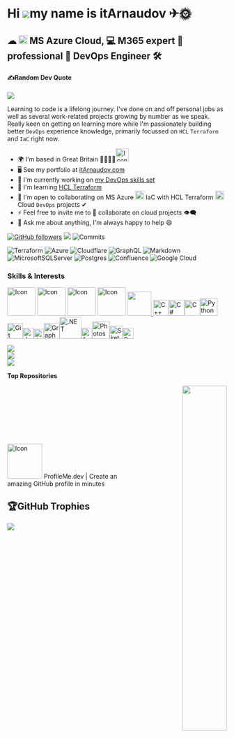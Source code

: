Hi ![](https://user-images.githubusercontent.com/18350557/176309783-0785949b-9127-417c-8b55-ab5a4333674e.gif)my name is itArnaudov ✈🌞
==================================================================================================================================

☁ <img src="https://user-images.githubusercontent.com/25181517/183911544-95ad6ba7-09bf-4040-ac44-0adafedb9616.png" width="20" height="20" alt="Icon"> MS Azure Cloud, 💻 M365 expert 🤵 professional 💼 DevOps Engineer 🛠
--------------------------------------------------------

#### ✍️Random Dev Quote
![](https://quotes-github-readme.vercel.app/api?type=horizontal&theme=radical)

Learning to code is a lifelong journey. I've done on and off personal jobs as well as several work-related projects growing by number as we speak. Really keen on getting on learning more while I'm passionately building better `DevOps` experience knowledge, primarily focussed on `HCL` `Terraform` and `IaC` right now.

*   🌍  I'm based in Great Britain 💂‍♂️🇬🇧<img src="https://em-content.zobj.net/source/telegram/386/flag-united-kingdom_1f1ec-1f1e7.webp" width="30" height="30" alt="Icon">
*   🖥️  See my portfolio at [itArnaudov.com](https://itArnaudov.com)
*   🚀  I'm currently working on [my DevOps skills set](https://github.com/itarnaudov/public.git)
*   🧠  I'm learning [HCL Terraform](https://www.terraform.io/use-cases/infrastructure-as-code)
*   🤝  I'm open to collaborating on MS Azure <img src="https://user-images.githubusercontent.com/25181517/183911544-95ad6ba7-09bf-4040-ac44-0adafedb9616.png" width="20" height="20" alt="Icon"> IaC with HCL Terraform <img src="https://user-images.githubusercontent.com/25181517/183345121-36788a6e-5462-424a-be67-af1ebeda79a2.png" width="20" height="20" alt="Icon"> Cloud `DevOps` projects ✔
*   ⚡  Feel free to invite me to 👯 collaborate on cloud projects 👁‍🗨
*   💬  Ask me about anything, I'm always happy to help 😄

[![GitHub followers](https://img.shields.io/github/followers/itArnaudov?logo=github&style=for-the-badge&color=ef4444&labelColor=1c1917)](https://www.github.com/itArnaudov) [![](https://visitcount.itsvg.in/api?id=itarnaudov&icon=0&color=0)](https://visitcount.itsvg.in) ![Commits](https://img.shields.io/github/commit-activity/y/itArnaudov/public?style=plastic&label=PRactivity)

<!--
<a href="https://www.github.com/itArnaudov" target="_blank" rel="noreferrer"><img src="https://img.shields.io/github/followers/itArnaudov?logo=github&style=for-the-badge&color=ef4444&labelColor=1c1917"/></a>
-->

![Terraform](https://img.shields.io/badge/terraform-%235835CC.svg?style=plastic&logo=terraform&logoColor=white) ![Azure](https://img.shields.io/badge/azure-%230072C6.svg?style=plastic&logo=azure-devops&logoColor=white) ![Cloudflare](https://img.shields.io/badge/Cloudflare-F38020?style=plastic&logo=Cloudflare&logoColor=white) ![GraphQL](https://img.shields.io/badge/-GraphQL-E10098?style=plastic&logo=graphql&logoColor=white) ![Markdown](https://img.shields.io/badge/markdown-%23000000.svg?style=plastic&logo=markdown&logoColor=white) ![MicrosoftSQLServer](https://img.shields.io/badge/Microsoft%20SQL%20Sever-CC2927?style=plastic&logo=microsoft%20sql%20server&logoColor=white) ![Postgres](https://img.shields.io/badge/postgres-%23316192.svg?style=plastic&logo=postgresql&logoColor=white) ![Confluence](https://img.shields.io/badge/confluence-%23172BF4.svg?style=plastic&logo=confluence&logoColor=white) ![Google Cloud](https://img.shields.io/badge/Google%20Cloud-%234285F4.svg?style=plastic&logo=google-cloud&logoColor=white)

### Skills & Interests
<p align="left">
<a href="https://code.visualstudio.com/docs" target="_blank" rel="noreferrer"><img src="https://user-images.githubusercontent.com/25181517/192108891-d86b6220-e232-423a-bf5f-90903e6887c3.png" width="65" height="65" alt="Icon"/></a> <a href="https://learn.microsoft.com/en-us/azure/cloud-adoption-framework/ready/considerations/devops-principles-and-practices#define-your-devops-technology-ecosystem" target="_blank" rel="noreferrer"><img src="https://user-images.githubusercontent.com/25181517/183868728-b2e11072-00a5-47e2-8a4e-4ebbb2b8c554.png" width="65" height="65" alt="Icon"/></a> <a href="https://developer.hashicorp.com/terraform/tutorials/azure-get-started?product_intent=terraform"target="_blank" rel="noreferrer"><img src="https://user-images.githubusercontent.com/25181517/183345121-36788a6e-5462-424a-be67-af1ebeda79a2.png" width="65" height="65" alt="Icon"/></a> <a href="https://azure.microsoft.com/en-gb/resources/cloud-computing-dictionary/what-is-azure/" target="_blank" rel="noreferrer"><img src="https://user-images.githubusercontent.com/25181517/183911544-95ad6ba7-09bf-4040-ac44-0adafedb9616.png" width="65" height="65" alt="Icon"/></a> <a href="https://www.github.com/itArnaudov" target="_blank" rel="noreferrer"> <picture> <source media="(prefers-color-scheme: dark)" srcset="https://raw.githubusercontent.com/danielcranney/readme-generator/main/public/icons/socials/github-dark.svg" /> <source media="(prefers-color-scheme: light)" srcset="https://raw.githubusercontent.com/danielcranney/readme-generator/main/public/icons/socials/github.svg" /> <img src="https://raw.githubusercontent.com/danielcranney/readme-generator/main/public/icons/socials/github.svg" width="55" height="55" /> </picture> </a><a href="https://docs.microsoft.com/en-us/cpp/?view=msvc-170" target="_blank" rel="noreferrer"><img src="https://raw.githubusercontent.com/danielcranney/readme-generator/main/public/icons/skills/cplusplus-colored.svg" width="36" height="36" alt="C++" /></a><a href="https://docs.microsoft.com/en-us/dotnet/csharp/" target="_blank" rel="noreferrer"><img src="https://raw.githubusercontent.com/danielcranney/readme-generator/main/public/icons/skills/csharp-colored.svg" width="36" height="36" alt="C#" /></a><a href="https://docs.microsoft.com/en-us/cpp/?view=msvc-170" target="_blank" rel="noreferrer"><img src="https://raw.githubusercontent.com/danielcranney/readme-generator/main/public/icons/skills/c-colored.svg" width="36" height="36" alt="C" /></a><a href="https://www.python.org/" target="_blank" rel="noreferrer"><img src="https://raw.githubusercontent.com/danielcranney/readme-generator/main/public/icons/skills/python-colored.svg" width="40" height="40" alt="Python" /></a><a href="https://git-scm.com/" target="_blank" rel="noreferrer"><img src="https://raw.githubusercontent.com/danielcranney/readme-generator/main/public/icons/skills/git-colored.svg" width="36" height="36" alt="Git" /></a><a href="https://developer.mozilla.org/en-US/docs/Web/JavaScript" target="_blank" rel="noreferrer"><img src="https://raw.githubusercontent.com/danielcranney/readme-generator/main/public/icons/skills/javascript-colored.svg" width="25" height="25" alt="JavaScript" /></a><a href="https://www.oracle.com/java/" target="_blank" rel="noreferrer"><img src="https://raw.githubusercontent.com/danielcranney/readme-generator/main/public/icons/skills/java-colored.svg" width="23" height="23" alt="Java" /></a><a href="https://graphql.org/" target="_blank" rel="noreferrer"><img src="https://raw.githubusercontent.com/danielcranney/readme-generator/main/public/icons/skills/graphql-colored.svg" width="36" height="36" alt="GraphQL" /></a><a href="https://dotnet.microsoft.com/en-us/" target="_blank" rel="noreferrer"><img src="https://raw.githubusercontent.com/danielcranney/readme-generator/main/public/icons/skills/dot-net-colored.svg" width="50 height="50" alt=".NET" /></a><a href="https://aws.amazon.com" target="_blank" rel="noreferrer"><img src="https://raw.githubusercontent.com/danielcranney/readme-generator/main/public/icons/skills/aws-colored.svg" width="25" height="25" alt="Amazon Web Services" /></a><a href="https://www.adobe.com/uk/products/photoshop.html" target="_blank" rel="noreferrer"><img src="https://raw.githubusercontent.com/danielcranney/readme-generator/main/public/icons/skills/photoshop-colored.svg" width="40" height="40" alt="Photoshop" /></a><a href="https://www.sketch.com/" target="_blank" rel="noreferrer"><img src="https://raw.githubusercontent.com/danielcranney/readme-generator/main/public/icons/skills/sketch-colored.svg" width="30" height="30" alt="Sketch" /></a><a href="https://cloud.google.com/" target="_blank" rel="noreferrer"><img src="https://raw.githubusercontent.com/danielcranney/readme-generator/main/public/icons/skills/googlecloud-colored.svg" width="25" height="25" alt="Google Cloud" /></a>
</p>

<!--
### Socials
-->

   <!--               
<p align="left"> <a href="https://www.github.com/itArnaudov" target="_blank" rel="noreferrer"> <picture> <source media="(prefers-color-scheme: dark)" srcset="https://raw.githubusercontent.com/danielcranney/readme-generator/main/public/icons/socials/github-dark.svg" /> <source media="(prefers-color-scheme: light)" srcset="https://raw.githubusercontent.com/danielcranney/readme-generator/main/public/icons/socials/github.svg" /> <img src="https://raw.githubusercontent.com/danielcranney/readme-generator/main/public/icons/socials/github.svg" width="32" height="32" /> </picture> </a></p> 
-->

<!--
       ### Badgges
 ![Icon](https://user-images.githubusercontent.com/25181517/192108891-d86b6220-e232-423a-bf5f-90903e6887c3.png?s=10) -->

<!--
<img src="https://user-images.githubusercontent.com/25181517/192108891-d86b6220-e232-423a-bf5f-90903e6887c3.png" width="65" height="65" alt="Icon"> <img src="https://user-images.githubusercontent.com/25181517/183868728-b2e11072-00a5-47e2-8a4e-4ebbb2b8c554.png" width="65" height="65" alt="Icon"> <img src="https://user-images.githubusercontent.com/25181517/183345121-36788a6e-5462-424a-be67-af1ebeda79a2.png" width="65" height="65" alt="Icon"> <img src="https://user-images.githubusercontent.com/25181517/183911544-95ad6ba7-09bf-4040-ac44-0adafedb9616.png" width="65" height="65" alt="Icon"> 
-->

<!--
<b>My GitHub Stats:</b>
-->

![](https://github-readme-stats.vercel.app/api?username=itarnaudov&theme=blue-green&hide_border=true&include_all_commits=false&count_private=true)<br/>
![](https://github-readme-streak-stats.herokuapp.com/?user=itarnaudov&theme=blue-green&hide_border=true)<br/>
![](https://github-readme-stats.vercel.app/api/top-langs/?username=itarnaudov&theme=blue-green&hide_border=true&include_all_commits=false&count_private=true&layout=compact)

<!-- OLD BEGIN 

<a href="http://www.github.com/itArnaudov"><img src="https://github-readme-stats.vercel.app/api?username=itArnaudov&show_icons=true&hide=&count_private=true&title_color=0891b2&text_color=22c55e&icon_color=ef4444&bg_color=1c1917&hide_border=true&show_icons=true" alt="itArnaudov's GitHub stats" /></a>

<a href="http://www.github.com/itArnaudov"><img src="https://github-readme-streak-stats.herokuapp.com/?user=itArnaudov&stroke=22c55e&background=1c1917&ring=0891b2&fire=0891b2&currStreakNum=22c55e&currStreakLabel=0891b2&sideNums=22c55e&sideLabels=22c55e&dates=22c55e&hide_border=true" /></a>

OLD END 
-->

<!--
<a href="http://www.github.com/itArnaudov"><img src="https://github-readme-activity-graph.cyclic.app/graph?username=itArnaudov&bg_color=1c1917&color=22c55e&line=ef4444&point=22c55e&area_color=1c1917&area=true&hide_border=true&custom_title=GitHub%20Commits%20Graph" alt="GitHub Commits Graph" /></a>
[![GitHub Commits Graph](https://github-readme-activity-graph.cyclic.app/graph?username=itArnaudov&bg_color=1c1917&color=22c55e&line=ef4444&point=22c55e&area_color=1c1917&area=true&hide_border=true&custom_title=GitHub%20Commits%20Graph)](http://www.github.com/itArnaudov)
-->

<!-- OLD BEGIN 

<a href="https://github.com/itArnaudov" align="left"><img src="https://github-readme-stats.vercel.app/api/top-langs/?username=itArnaudov&langs_count=10&title_color=0891b2&text_color=22c55e&icon_color=ef4444&bg_color=1c1917&hide_border=true&locale=en&custom_title=Top%20%Languages" alt="Top Languages" /></a>

OLD END 
-->

<b>Top Repositories</b>

<div width="100%" align="center"><a href="https://github.com/itArnaudov/public" align="right"><img align="right" width="45%" src="https://github-readme-stats.vercel.app/api/pin/?username=itArnaudov&repo=public&title_color=0891b2&text_color=22c55e&icon_color=ef4444&bg_color=1c1917&hide_border=true&locale=en" /></a></div><br /><br /><br /><br /><br /><br /><br />

<a href="https://european-union.europa.eu/index_en" target="_blank" rel="noreferrer"><img src="https://em-content.zobj.net/source/twitter/376/flag-european-union_1f1ea-1f1fa.png" width="80" height="80" alt="Icon"/></a> ProfileMe.dev | Create an amazing GitHub profile in minutes

## 🏆GitHub Trophies
![](https://github-trophies.vercel.app/?username=itarnaudov&theme=matrix&no-frame=true&no-bg=false&margin-w=4)

<!--

# 💻Tech Stack
![Terraform](https://img.shields.io/badge/terraform-%235835CC.svg?style=plastic&logo=terraform&logoColor=white) ![Azure](https://img.shields.io/badge/azure-%230072C6.svg?style=plastic&logo=azure-devops&logoColor=white) ![Cloudflare](https://img.shields.io/badge/Cloudflare-F38020?style=plastic&logo=Cloudflare&logoColor=white) ![Google Cloud](https://img.shields.io/badge/Google%20Cloud-%234285F4.svg?style=plastic&logo=google-cloud&logoColor=white) ![GraphQL](https://img.shields.io/badge/-GraphQL-E10098?style=plastic&logo=graphql&logoColor=white) ![Markdown](https://img.shields.io/badge/markdown-%23000000.svg?style=plastic&logo=markdown&logoColor=white) ![MicrosoftSQLServer](https://img.shields.io/badge/Microsoft%20SQL%20Sever-CC2927?style=plastic&logo=microsoft%20sql%20server&logoColor=white) ![Postgres](https://img.shields.io/badge/postgres-%23316192.svg?style=plastic&logo=postgresql&logoColor=white) ![Confluence](https://img.shields.io/badge/confluence-%23172BF4.svg?style=plastic&logo=confluence&logoColor=white)
# 📊GitHub Stats :
![](https://github-readme-stats.vercel.app/api?username=itarnaudov&theme=blue-green&hide_border=false&include_all_commits=false&count_private=false)<br/>
![](https://github-readme-streak-stats.herokuapp.com/?user=itarnaudov&theme=blue-green&hide_border=false)<br/>
![](https://github-readme-stats.vercel.app/api/top-langs/?username=itarnaudov&theme=blue-green&hide_border=false&include_all_commits=false&count_private=false&layout=compact)

## 🏆GitHub Trophies
![](https://github-trophies.vercel.app/?username=itarnaudov&theme=matrix&no-frame=false&no-bg=false&margin-w=4)

-->

<!--
ProfileMe.dev

Introduction
Skills
Socials
Badges
Support

    Go home

© 2023 Dan Cranney
Follow me
|
Buy Me a Coffee
Support

Make it easy for people using your products to support you or give donations.
buymeacoffeeBuy Me a Coffee:
kofiBuy Me a Coffee:


### Hi there 👋

**itArnaudov/itArnaudov** is a ✨ _special_ ✨ repository because its `README.md` (this file) appears on your GitHub profile.

Here are some ideas to get you started:

- 🔭 I’m currently working on ...
- 🌱 I’m currently learning ...
- 👯 I’m looking to collaborate on ...
- 🤔 I’m looking for help with ...
- 💬 Ask me about ...
- 📫 How to reach me: ...
- 😄 Pronouns: ...
- ⚡ Fun fact: ...

-->
